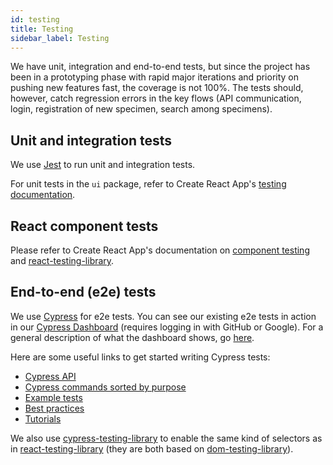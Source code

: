 ```yaml
---
id: testing
title: Testing
sidebar_label: Testing
---
```


We have unit, integration and end-to-end tests, but since the project has been
in a prototyping phase with rapid major iterations and priority on pushing new
features fast, the coverage is not 100%. The tests should, however, catch
regression errors in the key flows (API communication, login, registration of
new specimen, search among specimens).

## Unit and integration tests

We use [Jest](https://jestjs.io/) to run unit and integration tests.

For unit tests in the `ui` package, refer to Create React App's
[testing documentation](https://facebook.github.io/create-react-app/docs/running-tests).

## React component tests

Please refer to Create React App's documentation on
[component testing](https://facebook.github.io/create-react-app/docs/running-tests#testing-components)
and
[react-testing-library](https://github.com/kentcdodds/react-testing-library).

## End-to-end (e2e) tests

We use [Cypress](https://cypress.io/) for e2e tests. You can see our existing
e2e tests in action in our
[Cypress Dashboard](https://dashboard.cypress.io/#/projects/btwnu2/runs)
(requires logging in with GitHub or Google). For a general description of what
the dashboard shows, go
[here](https://docs.cypress.io/guides/core-concepts/dashboard-service.html#What-is-recorded).

Here are some useful links to get started writing Cypress tests:

- [Cypress API](https://docs.cypress.io/api/api/table-of-contents.html)
- [Cypress commands sorted by purpose](https://example.cypress.io/)
- [Example tests](https://github.com/cypress-io/cypress/tree/develop/packages/example/cypress/integration/examples)
- [Best practices](https://docs.cypress.io/guides/references/best-practices.html)
- [Tutorials](https://docs.cypress.io/examples/examples/tutorials.html)

We also use
[cypress-testing-library](https://github.com/kentcdodds/cypress-testing-library)
to enable the same kind of selectors as in
[react-testing-library](https://github.com/kentcdodds/react-testing-library)
(they are both based on
[dom-testing-library](https://github.com/kentcdodds/dom-testing-library)).
